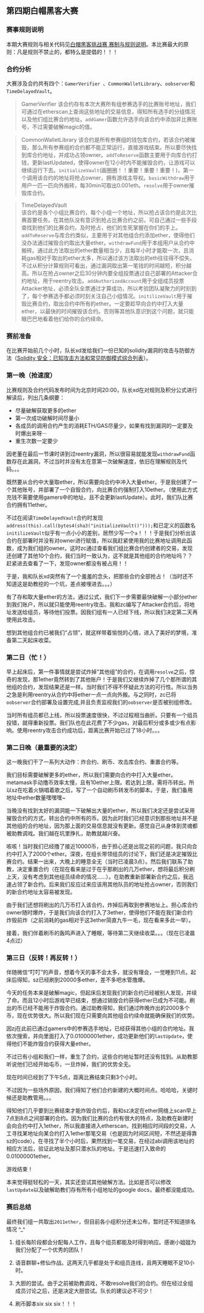 ## 第四期白帽黑客大赛

### 赛事规则说明

本期大赛规则与相关代码见[白帽黑客挑战赛 赛制与规则说明](https://shimo.im/doc/oYO9Qf5Gxx4tfhQb/)。本比赛最大的原则：凡是规则不禁止的，都特么是提倡的！！！

### 合约分析

大赛涉及合约共有四个：`GamerVerifier `、`CommonWalletLibrary`、`oobserver`和`TimeDelayedVault`。

> GamerVerifier
> 该合约存有本次大赛所有组参赛选手的比赛账号地址，我们可通过在etherscan上查询这些地址的交易信息，得知所有选手的分组情况以及他们组比赛合约地址。`addGamer`函数允许选手向该合约中添加非比赛账号，不过需要破解magic的值。

> CommonWalletLibrary
> 该合约是所有参赛组的钱包库合约，若该合约被摧毁，那么所有参赛组的合约都不能正常运行，直接游戏结束。所以要尽快找到库合约地址，并成功占领owner。`addToReserve`函数主要用于向库合约打钱，更新lastUpdated，使得owner在12小时内不能摧毁合约，让游戏可以继续运行下去。`initializeVault`(画圈圈！！重要！重要！重要！)，第一个调用该合约的地址将抢占owner，拥有游戏主导权。`basicWithdraw`用于用户一匹一匹向外搬砖，每30min可取出0.001eth。`resolve`用于owner摧毁库合约。

> TimeDelayedVault  
> 该合约是各个小组比赛合约，每个小组一个地址，所以抢占该合约是此次比赛首要任务。在其他队没有意识到抢占比赛合约之前，可自己通过一些手段查找到他们的比赛合约，及时抢占，他们的生死掌握在你们的手上。`addToReserve`与库合约类似，主要用于对其他组合约添加ether，使得他们没办法通过摧毁合约取出大量ether。`withdrawFund`用于本组用户从合约中搬砖。通过此方法取出的ether数量相当少，且每半小时才能取一次，且消耗gas相对于取出的ether太多，所以通过该方法取出的eth往往得不偿失。不过从积分计算规则可看出，通过漏洞取出第一笔钱的时间越短，积分越高。所以在抢占owner之后30分钟内要全组投票通过自己部署的Attacker合约地址，用于reentry攻击。`addAuthorizedAccount`用于全组成员投票Attacker地址，必须全队全票通过才算成功，所以考验团队凝聚力的时刻到了，每个参赛选手都必须时刻关注自己小组情况。`initilizeVault`用于摧毁比赛合约，取出合约中所有的ether。一定要趁早向合约中打入大量ether，以最快的时间摧毁该合约。否则等其他队意识到这个问题，就只能眼巴巴地看着他们给你的合约续命。

### 赛前准备

在比赛开始前几个小时，队长xd发给我们一份已知的solidity漏洞的攻击与防御方法（[Solidity 安全：已知攻击方法和常见防御模式综合列表](https://github.com/slowmist/Knowledge-Base/blob/master/solidity-security-comprehensive-list-of-known-attack-vectors-and-common-anti-patterns-chinese.md?from=groupmessage&isappinstalled=0)）。

### 第一晚（抢速度）
比赛规则及合约代码发布时间为北京时间20:00，队长xd在对规则及积分公式进行解读后，列出几条纲要：

* 尽量破解获取更多的ether
* 第一次成功破解时间尽量小
* 各成员的调用合约产生的消耗ETH/GAS尽量少，如果有找到漏洞的一定要及时爆出来呀···
* 重生次数一定要少

因老董在最后一节课时讲到过reentry漏洞，所以很容易就能发现`withdrawFund`函数存在此漏洞，不过当时并没有太在意第一次破解速度，依旧在理解规则及代码。。。

既然要从合约中大量取ether，所以需要向合约中冲入大量ether。于是我创建了一个其他账号，并部署了一个自毁合约，向比赛合约强制打入10ether。（使用此方式充钱不需要使用gamers中的地址，且不会更新lastUpdate）。此时，我们队比赛合约拥有11ether。

不过在阅读`TimeDelayedVault`合约时发现`address(this).call(bytes4(sha3("initializeVault()")));`和已定义的函数名`initilizeVault`似乎有一点小小的差别，居然少写一个`a`！！！于是我们分析出该合约在部署时并没有对owner进行赋值，所以我赶紧使用我的比赛地址调用此函数，成为我们组的owner。这时zc通过查看我们组比赛合约创建者的交易，发现还创建了其他10个合约，我们当时一致认为，这不就是其他组的合约地址吗？？赶紧进去查看了一下，发现owner都没有被占用！！

于是，我和队长xd突然有了一个羞羞的念头，把那些合约全部抢占！（当时还不知道这是助教挖的一个坑，差点被埋进去。。。）

有了存和取大量ether的方法，通过公式，我们下一步需要最快破解一小部分ether到我们账户，所以就只能使用reentry攻击。我和zc编写了Attacker合约后，将地址发送给组员，等待他们投票。因我们组有一人已经下线，所以我们决定第二天再使用此攻击。

想到其他组合约已被我们“占领”，就这样带着愉悦的心情，进入了美好的梦境，准备第二天起床收菜。

### 第二日（忙！）

早上起床后，第一件事情就是尝试炸掉“其他组”的合约，在调用`resolve`之后，惊奇的发现，那1ether竟然转到了其他账户！于是我们又继续炸掉了几个那所谓的其他组的合约，发现结果还是一样。当时我们不得不怀疑此方法的可行性。所以当务之急是利用reentry从合约中将ether一点一点向外搬。与之同时，zc已将`oobserver`合约部署及设置完成,并且负责监视我们的`oobserver`是否被别组修改。

当时所有组员都已上线，所以投票速度很快，不过过程相当曲折。只要有一个组员投错，就得重新投票。我们队也在此花费了不少gas，对最后积分或多或少有点影响。使用reentry攻击合约成功后，距离比赛开始已过了18小时。。。

### 第二日晚（最重要的决定）

这一晚我们干了一系列大动作：炸合约、刷币、攻击库合约、重置合约等。

我们目标需要破解更多的ether，所以我们需要向合约中打入大量ether。metamask手动撸币效率太慢，且有10ether上限。若达到上限，需将币转出。所以sz在吃着火锅唱着歌之后，写了一个自动刷币转发币的脚本。于是，我们备用地址中ether数量嘿嘿嘿~

当晚没有找到太好的漏洞能一下破解出大量的ether，所以我们决定还是尝试采用摧毁合约的方式，转出合约中所有的币。因为此时我们已经意识到那些地址并不是其他组的合约地址，因为那上面的交易信息就没有更新。感觉自己从身体到灵魂都被助教调戏。我们越在坑里挣扎，助教就越兴奋。

咳咳！当时我们已经撸了接近10000币，由于担心还是出现之前的问题，我只向合约中打入了2000个ether。深夜，在组长带领组员的讨论下，我们还是决定摧毁比赛合约。结果一出来，大晚上的睡意全无（当时已凌晨3点）。然后我们联系了助教，决定重置合约（在现在看来是过于在乎那刷出的几万ether，想将最后积分刷上天，没有考虑到其他组员续命的情况……）。在助教重新部署新合约之后，我迅速占领了新合约。后来我们反应过来应该用其他队员的地址抢占owner，否则我们的新合约地址太容易被发现。

由于我们还想将刷出的几万币打入该合约，炸掉后再取到参赛地址上。担心库合约owner随时爆炸，于是我们向该合约打入了3ether，使得他们不能在我们新合约炸毁前炸（之前消耗的gas相对于这3ether简直九牛一毛，现在看来多此一举）。

接着，我们伴着刷币的轰鸣声进入了睡眠，等待第二天继续收菜。。。（现在已凌晨4点过）

### 第三日（反转！再反转！）

伴随微信“叮叮”的声音，想着今天的事不会太多，就没有理会，一觉睡到11点。起床后得知，sz已经刷到20000多ether，差不多吧水管撸爆。

今天的任务本来是破解magic，但起床后发现我们的新合约已经被别人发现，并续了命。而且12小时后游戏早已结束，想通过销毁合约获得ether已成为不可能。刷出的币已经不能用于炸毁合约。通过助教得知，我们通过昨晚炸出的2000多个币，现在优势很大。所以我们现在只需要向其他组合约续命就能确保我们的优势。

因zj在此前已通过gamers中的参赛选手地址，已经获得其他小组的合约地址。我依次搜索，并向里面打入了0.01000001ether，成功更新他们的`lastUpdate`，使得他们不能炸毁合约获得大量ether。

不过已有小组和我们一样，重生了合约，这些合约地址暂时还没有找到。从助教那听说他们已经开始屯币，一旦炸掉，我们的优势全无。

现在时间已经到了下午5点，距离比赛结束只剩3个小时。

不过因为一些场外原因，我们得知了他们合约新建的大概时间点。哈哈哈，关键时候还是助教管用。。。

得知他们几乎要到比赛结束才能炸毁合约后，我和sz决定在ether网络上scan早上7点到8点之间部署的合约。因为我们比赛的合约有很大的特点，及助教在新建时会向合约中打入1ether，所以我直接进入etherscan，找到相应时间段的交易，人工寻找某地址向某合约打入1ether那笔交易（也是因为时间区间短，不然还是得靠sz的code）。在寻找了半个小时后，果然找到一笔交易，在经过abi调用该地址的相应方法后，验证此地址及那只潜水队的地址。于是迅速打入致命的0.01000001ether。

游戏结束！

本来觉得挺轻松的一天，其实还尝试其他破解方法。比如是否可以修改`lastUpdate`以及破解助教们存有所有小组地址的google docs，最终都没能成功。

### 赛后总结

最终我们组一共取出`2011ether`，但目前各小组积分还未公布，暂时还不知道排名情况 ^_^

1. 组长每阶段都会分配每人工作，且每个组员都能及时得到响应。感谢小姐姐为我们分配了一个优秀的团队！

2. 语音群聊+修仙作战。这两天几乎都是处于和组员连线，且两天睡眠不足10小时。

3. 大胆的尝试。由于之前被助教调戏，不敢resolve我们的合约。但在经过全组成员讨论之后，还是决定大胆尝试。队长的建议必不可少！

4. 刷币脚本six six six！！！
